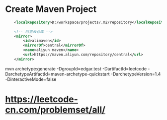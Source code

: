 # Create Maven Project
```xml
	<localRepository>D:/workspace/projects/.m2/repository</localRepository>
	
	<!-- 阿里云仓库 -->
	<mirror>
		<id>alimaven</id>
		<mirrorOf>central</mirrorOf>
		<name>aliyun maven</name>
		<url>https://maven.aliyun.com/repository/central</url>
	</mirror>
```

mvn archetype:generate -DgroupId=edgar.test -DartifactId=leetcode -DarchetypeArtifactId=maven-archetype-quickstart -DarchetypeVersion=1.4 -DinteractiveMode=false

# https://leetcode-cn.com/problemset/all/

